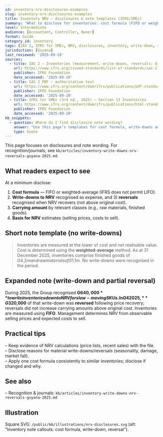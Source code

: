 ```yaml
---
id: inventory-nrv-disclosures-examples
slug: inventory-nrv-disclosures-examples
title: Inventory NRV — disclosures & note templates (IFRS/SMEs)
summary: "What to disclose for inventories: cost formula (FIFO or weighted-average), write-downs and reversals, classes, and NRV basis — with two G$ sample notes to adapt."
level: Intermediate
audience: [Accountant, Controller, Owner]
format: Guide
category_id: inventory
tags: [IAS 2, IFRS for SMEs, NRV, disclosures, inventory, write-down, reversal]
jurisdiction: [Guyana]
last_reviewed: '2025-09-10'
sources:
  - title: IAS 2 — Inventories (measurement, write-downs, reversals; disclosures)
    url: https://www.ifrs.org/issued-standards/list-of-standards/ias-2-inventories/
    publisher: IFRS Foundation
    date_accessed: '2025-09-10'
  - title: IAS 2 PDF — authoritative text
    url: https://www.ifrs.org/content/dam/ifrs/publications/pdf-standards/english/2022/issued/part-a/ias-2-inventories.pdf?bypass=on
    publisher: IFRS Foundation
    date_accessed: '2025-09-10'
  - title: IFRS for SMEs (3rd ed., 2025) — Section 13 Inventories
    url: https://www.ifrs.org/content/dam/ifrs/publications/html-standards/english/2025/issued/html-ifrs-for-smes.html
    publisher: IFRS Foundation
    date_accessed: '2025-09-10'
kb_snippets:
  - question: Where do I find disclosure note wording?
    answer: "Use this page’s templates for cost formula, write-downs and reversals under IAS 2/IFRS for SMEs. For posting journals, see the recognition guide."
    type: howto
---
```


This page focuses on disclosures and note wording. For recognition/journals, see `kb/articles/inventory-write-downs-nrv-reversals-guyana-2025.md`.

## What readers expect to see
At a minimum disclose:  
1) **Cost formula** — FIFO or weighted-average (IFRS does not permit LIFO).  
2) **Write-downs to NRV** recognised as expense, and 3) **reversals** recognised when NRV recovers (not above original cost).  
4) **Carrying amount** by relevant classes (e.g., raw materials, finished goods).  
5) **Basis for NRV** estimates (selling prices, costs to sell).

## Short note template (no write-downs)
> Inventories are measured at the lower of cost and net realisable value. Cost is determined using the **weighted-average** method. As at 31 December 2025, inventories comprise finished goods of G$4.2m and raw materials of G$1.1m. No write-downs were recognised in the period.

## Expanded note (write-down and partial reversal)
During 2025, the Group recognised **G$640,000** to write inventories down to NRV for slow-moving SKUs. In Q4 2025, **G$320,000** of that write-down was **reversed** following price recovery; reversals did not increase carrying amounts above original cost. Inventories are measured using **FIFO**. Management determines NRV from observable selling prices and expected costs to sell.

## Practical tips
– Keep evidence of NRV calculations (price lists, recent sales) with the file.  
– Disclose reasons for material write-downs/reversals (seasonality, damage, market fall).  
– Apply one cost formula consistently to similar inventories; disclose if changed and why.

## See also
– Recognition & journals: `kb/articles/inventory-write-downs-nrv-reversals-guyana-2025.md`

## Illustration
Square SVG: `/public/kb/illustrations/nrv-disclosures.svg` (alt: "Inventory note callouts: cost formula, write-down, reversal").

